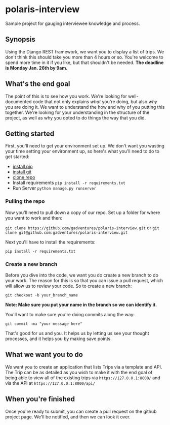 # polaris-interview
Sample project for gauging interviewee knowledge and process.

## Synopsis
Using the Django REST framework, we want you to display a list of trips. We don't think this should take you more than 4 hours or so. You're welcome to spend more time in it if you like, but that shouldn't be needed. **The deadline is Monday Jan. 26th by 9am.**

## What's the end goal
The point of this is to see how you work. We're looking for well-documented code that not only explains _what_ you're doing, but also _why_ you are doing it. We want to understand the how and why of you putting this together. We're looking for your understanding in the structure of the project, as well as why you opted to do things the way that you did.

## Getting started
First, you'll need to get your environment set up. We don't want you wasting your time setting your environment up, so here's what you'll need to do to get started:

- [install pip](http://stackoverflow.com/questions/17271319/installing-pip-on-mac-os-x)
- [install git](https://help.github.com/articles/set-up-git/)
- [clone repo](https://github.com/gadventures/polaris-interview/blob/master/README.md#pulling-the-repo)
- Install requirements `pip install -r requirements.txt`
- Run Server `python manage.py runserver`

### Pulling the repo
Now you'll need to pull down a copy of our repo. Set up a folder for where you want to work and then:

`git clone https://github.com/gadventures/polaris-interview.git` or `git clone git@github.com:gadventures/polaris-interview.git`

Next you'll have to install the requirements:

`pip install -r requirements.txt`

### Create a new branch
Before you dive into the code, we want you do create a new branch to do your work. The reason for this is so that you can issue a pull request, which will allow us to review your code. So to create a new branch:

`git checkout -b your_branch_name`

**Note: Make sure you put your name in the branch so we can identify it.**

You'll want to make sure you're doing commits along the way:

`git commit -ma "your message here"`

That's good for us and you. It helps us by letting us see your thought processes, and it helps you by making save points.

## What we want you to do
We want you to create an application that lists Trips via a template and API. The Trip can be as detailed as you wish to make it with the end goal of being able to view all of the existing trips via `https://127.0.0.1:8000/` and via the API at `https://127.0.0.1:8000/api/`

## When you're finished
Once you're ready to submit, you can create a pull request on the github project page. We'll be notified, and then we can look it over.
